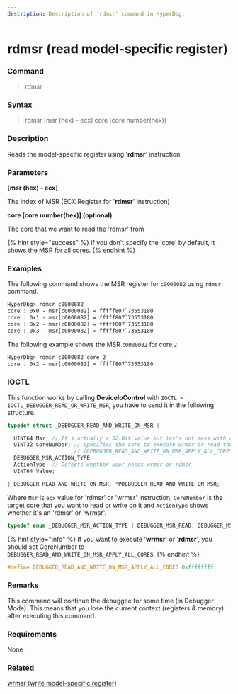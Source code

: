 ```yaml
---
description: Description of 'rdmsr' command in HyperDbg.
---
```


# rdmsr \(read model-specific register\)

### Command

> rdmsr

### Syntax

> rdmsr \[msr \(hex\) - ecx\] core \[core number\(hex\)\]

### Description

Reads the model-specific register using '**rdmsr**' instruction.

### Parameters

**\[msr \(hex\) - ecx\]**

The index of MSR \(ECX Register for '**rdmsr**' instruction\)

**core \[core number\(hex\)\] \(optional\)**

The core that we want to read the 'rdmsr' from

{% hint style="success" %}
If you don't specify the 'core' by default, it shows the MSR for all cores.
{% endhint %}

### Examples

The following command shows the MSR register for `c0000082` using `rdmsr` command.

```diff
HyperDbg> rdmsr c0000082
core : 0x0 - msr[c0000082] = fffff807`73553180
core : 0x1 - msr[c0000082] = fffff807`73553180
core : 0x2 - msr[c0000082] = fffff807`73553180
core : 0x3 - msr[c0000082] = fffff807`73553180
```

The following example shows the MSR `c0000082` for core `2`.

```diff
HyperDbg> rdmsr c0000082 core 2
core : 0x2 - msr[c0000082] = fffff807`73553180
```

### IOCTL

This function works by calling **DeviceIoControl** with `IOCTL = IOCTL_DEBUGGER_READ_OR_WRITE_MSR`, you have to send it in the following structure.

```c
typedef struct _DEBUGGER_READ_AND_WRITE_ON_MSR {

  UINT64 Msr; // It's actually a 32-Bit value but let's not mess with a register
  UINT32 CoreNumber; // specifies the core to execute wrmsr or read the msr
                     // (DEBUGGER_READ_AND_WRITE_ON_MSR_APPLY_ALL_CORES mean all the cores)
  DEBUGGER_MSR_ACTION_TYPE
  ActionType; // Detects whether user needs wrmsr or rdmsr
  UINT64 Value;

} DEBUGGER_READ_AND_WRITE_ON_MSR, *PDEBUGGER_READ_AND_WRITE_ON_MSR;
```

Where `Msr` is `ecx` value for 'rdmsr' or 'wrmsr' instruction, `CoreNumber` is the target core that you want to read or write on it and `ActionType` shows whether it's an 'rdmsr' or 'wrmsr'.

```c
typedef enum _DEBUGGER_MSR_ACTION_TYPE { DEBUGGER_MSR_READ, DEBUGGER_MSR_WRITE } DEBUGGER_MSR_ACTION_TYPE;
```

{% hint style="info" %}
If you want to execute '**wrmsr**' or '**rdmsr**', you should set CoreNumber to `DEBUGGER_READ_AND_WRITE_ON_MSR_APPLY_ALL_CORES`.
{% endhint %}

```c
#define DEBUGGER_READ_AND_WRITE_ON_MSR_APPLY_ALL_CORES 0xffffffff
```

### Remarks

This command will continue the debuggee for some time \(in Debugger Mode\). This means that you lose the current context \(registers & memory\) after executing this command.

### Requirements

None

### Related

[wrmsr \(write model-specific register\)](https://docs.hyperdbg.org/commands/debugging-commands/wrmsr)

